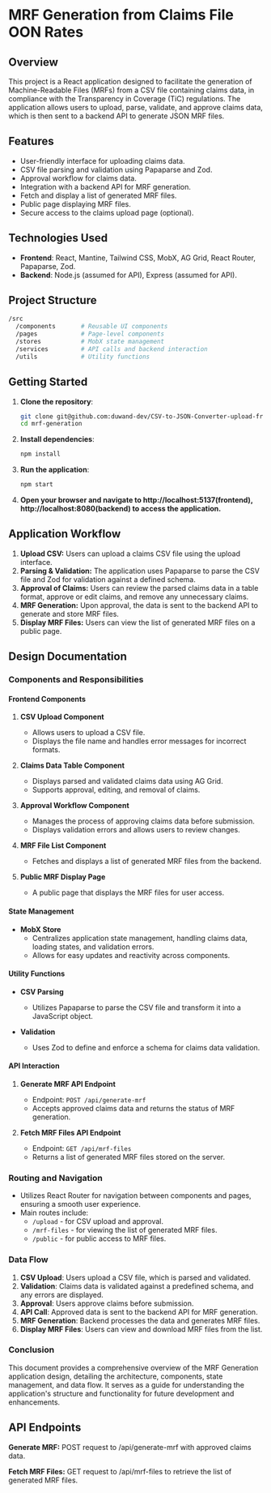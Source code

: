 # MRF Generation from Claims File OON Rates

## Overview

This project is a React application designed to facilitate the generation of Machine-Readable Files (MRFs) from a CSV file containing claims data, in compliance with the Transparency in Coverage (TiC) regulations. The application allows users to upload, parse, validate, and approve claims data, which is then sent to a backend API to generate JSON MRF files.

## Features

- User-friendly interface for uploading claims data.
- CSV file parsing and validation using Papaparse and Zod.
- Approval workflow for claims data.
- Integration with a backend API for MRF generation.
- Fetch and display a list of generated MRF files.
- Public page displaying MRF files.
- Secure access to the claims upload page (optional).

## Technologies Used

- **Frontend**: React, Mantine, Tailwind CSS, MobX, AG Grid, React Router, Papaparse, Zod.
- **Backend**: Node.js (assumed for API), Express (assumed for API).

## Project Structure

```bash
/src
  /components       # Reusable UI components
  /pages            # Page-level components
  /stores           # MobX state management
  /services         # API calls and backend interaction
  /utils            # Utility functions
```

## Getting Started

1. **Clone the repository**:

   ```bash
   git clone git@github.com:duwand-dev/CSV-to-JSON-Converter-upload-frontend-challenge-.git
   cd mrf-generation
   ```
2. **Install dependencies**:

   ```bash
   npm install
   ```
3. **Run the application**:

   ```bash
   npm start
   ```
4. **Open your browser and navigate to http://localhost:5137(frontend),  http://localhost:8080(backend) to access the application.**

## Application Workflow
1. **Upload CSV:** Users can upload a claims CSV file using the upload interface.
2. **Parsing & Validation:** The application uses Papaparse to parse the CSV file and Zod for validation against a defined schema.
3. **Approval of Claims:** Users can review the parsed claims data in a table format, approve or edit claims, and remove any unnecessary claims.
4. **MRF Generation:** Upon approval, the data is sent to the backend API to generate and store MRF files.
5. **Display MRF Files:** Users can view the list of generated MRF files on a public page.

## Design Documentation

### Components and Responsibilities

#### Frontend Components

1. **CSV Upload Component**
   - Allows users to upload a CSV file.
   - Displays the file name and handles error messages for incorrect formats.

2. **Claims Data Table Component**
   - Displays parsed and validated claims data using AG Grid.
   - Supports approval, editing, and removal of claims.

3. **Approval Workflow Component**
   - Manages the process of approving claims data before submission.
   - Displays validation errors and allows users to review changes.

4. **MRF File List Component**
   - Fetches and displays a list of generated MRF files from the backend.

5. **Public MRF Display Page**
   - A public page that displays the MRF files for user access.

#### State Management

- **MobX Store**
  - Centralizes application state management, handling claims data, loading states, and validation errors.
  - Allows for easy updates and reactivity across components.

#### Utility Functions

- **CSV Parsing**
  - Utilizes Papaparse to parse the CSV file and transform it into a JavaScript object.
  
- **Validation**
  - Uses Zod to define and enforce a schema for claims data validation.

#### API Interaction

1. **Generate MRF API Endpoint**
   - Endpoint: `POST /api/generate-mrf`
   - Accepts approved claims data and returns the status of MRF generation.

2. **Fetch MRF Files API Endpoint**
   - Endpoint: `GET /api/mrf-files`
   - Returns a list of generated MRF files stored on the server.

### Routing and Navigation

- Utilizes React Router for navigation between components and pages, ensuring a smooth user experience.
- Main routes include:
  - `/upload` - for CSV upload and approval.
  - `/mrf-files` - for viewing the list of generated MRF files.
  - `/public` - for public access to MRF files.

### Data Flow

1. **CSV Upload**: Users upload a CSV file, which is parsed and validated.
2. **Validation**: Claims data is validated against a predefined schema, and any errors are displayed.
3. **Approval**: Users approve claims before submission.
4. **API Call**: Approved data is sent to the backend API for MRF generation.
5. **MRF Generation**: Backend processes the data and generates MRF files.
6. **Display MRF Files**: Users can view and download MRF files from the list.

### Conclusion

This document provides a comprehensive overview of the MRF Generation application design, detailing the architecture, components, state management, and data flow. It serves as a guide for understanding the application's structure and functionality for future development and enhancements.

## API Endpoints
**Generate MRF:** POST request to /api/generate-mrf with approved claims data.

**Fetch MRF Files:** GET request to /api/mrf-files to retrieve the list of generated MRF files.

